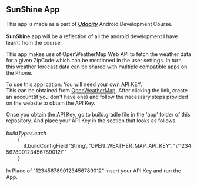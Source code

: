 <h2> SunShine App </h2>

<p> This app is made as a part of <a href="https://www.udacity.com/course/developing-android-apps--ud853"><b><em>Udacity</em></b></a> Android Development Course. <br><br><b>SunShine</b> app will be a reflection of all the android development I have learnt from the course.</p>

<p> This app makes use of OpenWeatherMap Web API to fetch the weather data for a given ZipCode which can be mentioned in the user settings. In turn this weather forecast data can be shared with multiple compatible apps on the Phone. </p>

<p> To use this application. You will need your own API KEY.<br> This can be obtained from <a href="http://openweathermap.org/appid" target="_blank">OpenWeatherMap</a>. After clicking the link, create an account(if you don't have one) and follow the necessary steps provided on the website to obtain the API Key.<br></p>

<p> Once you obtain the API Key, go to build.gradle file in the 'app' folder of this repository. And place your API Key in the section that looks as follows <br><br><em>buildTypes.each</em><br>&nbsp;&nbsp;&nbsp;&nbsp;&nbsp;&nbsp;&nbsp;&nbsp;{<br>&nbsp;&nbsp;&nbsp;&nbsp;&nbsp;&nbsp;&nbsp;&nbsp;&nbsp;&nbsp;&nbsp;&nbsp;it.buildConfigField&nbsp;'String',&nbsp;'OPEN_WEATHER_MAP_API_KEY',&nbsp;"\"1234567890123456789012\""<br>&nbsp;&nbsp;&nbsp;&nbsp;&nbsp;&nbsp;&nbsp;&nbsp;}<br><br>In Place of "1234567890123456789012" insert your API Key and run the App.</p>
